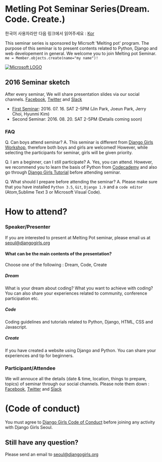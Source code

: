 # Metling Pot Seminar Series(Dream. Code. Create.)
한국어 사용자라만 다음 링크에서 읽어주세요 : [Kor](https://github.com/DjangoGirlsSeoul/seminar/blob/master/README.md)

This seminar series is sponsored by Micrsoft 'Melting pot' program. The purpose of this seminar is to present contents related to Python, Django and web developement in general. We welcome you to join Melting pot Seminar. `me = Member.objects.create(name="my name")!`

[![Microsoft LOGO](http://4.bp.blogspot.com/-fbqmrO-y-6o/UDZv0b2tn6I/AAAAAAAAL5g/sI1SPQFjDdw/s1600/Microsoft+logo+2012.png)](https://www.microsoft.com/ko-kr/events/2014/meltingpot/)

## 2016 Seminar sketch
After every seminar, We will share presentation slides via our social channels. [Facebook](https://www.facebook.com/djangogirlsseoul/), [Twitter](https://twitter.com/djangogirlseoul) and [Slack](https://djangogirlsseoul.slack.com)
- [First Seminar](https://github.com/DjangoGirlsSeoul/seminar/tree/master/2016-07): 2016. 07. 16. SAT 2-5PM (Jin Park, Joeun Park, Jerry Choi, Hyunmi Kim) 
- Second Seminar: 2016. 08. 20. SAT 2-5PM (Details coming soon)

### FAQ
Q. Can boys attend seminar?
A. This seminar is different from [Django Girls Workshop](https://djangogirls.org/), therefore both boys and girls are welcomed! However, while selecting the participants for seminar, girls will be given priority.

Q. I am a beginner, can I still participate? 
A. Yes, you can attend. However, we recommend you to learn the basis of Python from [Codecademy](https://www.codecademy.com) and also go through [Django Girls Tutorial](http://tutorial.djangogirls.org/) before attending seminar.

Q. What should I prepare before attending the seminar?
A. Please make sure that you have installed `Python 3.5`, `Git`, `Django 1.9` and a `code editor` (Atom,Sublime Text 3 or Microsoft Visual Code).

# How to attend?

### Speaker/Presenter
If you are interested to present at Melting Pot seminar, please email us at seoul@djangogirls.org

#### What can be the main contents of the presentation? 
Choose one of the following : Dream, Code, Create

##### Dream 
What is your dream about coding? What you want to achieve with coding? You can also share your experiences related to community, conference participation etc.

##### Code
Coding guidelines and tutorials related to Python, Django, HTML, CSS and Javascript.

##### Create
If you have created a website using Django and Python. You can share your experiences and tip for beginners.

### Participant/Attendee
We will annouce all the details (date & time, location, things to prepare, topics) of seminar through our social channels. Please note them down : [Facebook](https://www.facebook.com/djangogirlsseoul/), [Twitter](https://twitter.com/djangogirlseoul) and [Slack](https://djangogirlsseoul.slack.com)

# (Code of conduct)
You must agree to [Django Girls Code of Conduct](https://djangogirls.org/pages/coc/) before joining any activity with Django Girls Seoul.


## Still have any question?
Please send an email to seoul@djangogirls.org